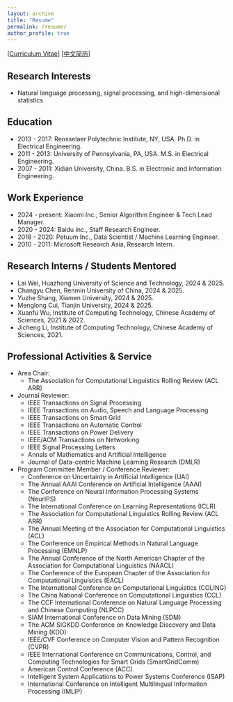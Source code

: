 ```yaml
---
layout: archive
title: "Resume"
permalink: /resume/
author_profile: true
---
```


[[Curriculum Vitae](http://gpengzhi.github.io/files/resume_en/resume_en.pdf)] [[中文简历](http://gpengzhi.github.io/files/resume_cn/resume-zh_CN.pdf)]

**Research Interests**
------
* Natural language processing, signal processing, and high-dimensional statistics

**Education**
------
* 2013 - 2017: Rensselaer Polytechnic Institute, NY, USA. Ph.D. in Electrical Engineering.
* 2011 - 2013: University of Pennsylvania, PA, USA. M.S. in Electrical Engineering.
* 2007 - 2011: Xidian University, China. B.S. in Electronic and Information Engineering.

**Work Experience**
------
* 2024 - present:     Xiaomi Inc., Senior Algorithm Engineer & Tech Lead Manager.
* 2020 - 2024:        Baidu Inc., Staff Research Engineer.
* 2018 - 2020:        Petuum Inc., Data Scientist / Machine Learning Engineer.
* 2010 - 2011:        Microsoft Research Asia, Research Intern.

<!--

**Research Experience**
------
* 2013 - 2017:        Rensselaer Polytechnic Institute, Research Assistant.
* 2012 - 2013:        University of Pennsylvania, Research Assistant.

-->

<!--

**Awards**
------
* North America Finalist of IBM Watson Build Challenge, 2017.
* Paper selected as the runner-up for Best Paper in Electric Energy Systems Track in Proc. of Hawaii International Conference on System Sciences, 2015.
* Founders Award of Excellence (top 1%), 2015.
* Paper selected as one of the Best Conference Papers on Power System Analysis and Modeling of IEEE Power & Energy Society General Meeting, 2014.
* Excellent Graduate of Xidian University (top 1%), 2011.
* National Scholarship (top 0.2% nationwide), 2010.
* First prize of the College Academic and Technological Scholarship (top 2%), 2008, 2009, 2010.
* Excellent Student Award (top 1%), 2008.

-->

**Research Interns / Students Mentored**
------
* Lai Wei, Huazhong University of Science and Technology, 2024 & 2025.
* Changyu Chen, Renmin University of China, 2024 & 2025.
* Yuzhe Shang, Xiamen University, 2024 & 2025.
* Menglong Cui, Tianjin University, 2024 & 2025.
* Xuanfu Wu, Institute of Computing Technology, Chinese Academy of Sciences, 2021 & 2022.
* Jicheng Li, Institute of Computing Technology, Chinese Academy of Sciences, 2021.

**Professional Activities & Service**
------
* Area Chair:
    * The Association for Computational Linguistics Rolling Review (ACL ARR)
* Journal Reviewer:
    * IEEE Transactions on Signal Processing
    * IEEE Transactions on Audio, Speech and Language Processing
    * IEEE Transactions on Smart Grid
    * IEEE Transactions on Automatic Control
    * IEEE Transactions on Power Delivery
    * IEEE/ACM Transactions on Networking
    * IEEE Signal Processing Letters
    * Annals of Mathematics and Artificial Intelligence
    * Journal of Data-centric Machine Learning Research (DMLR)
* Program Committee Member / Conference Reviewer:
    * Conference on Uncertainty in Artificial Intelligence (UAI)
    * The Annual AAAI Conference on Artificial Intelligence (AAAI)
    * The Conference on Neural Information Processing Systems (NeurIPS)
    * The International Conference on Learning Representations (ICLR)
    * The Association for Computational Linguistics Rolling Review (ACL ARR)
    * The Annual Meeting of the Association for Computational Linguistics (ACL)
    * The Conference on Empirical Methods in Natural Language Processing (EMNLP)
    * The Annual Conference of the North American Chapter of the Association for Computational Linguistics (NAACL)
    * The Conference of the European Chapter of the Association for Computational Linguistics (EACL)
    * The International Conference on Computational Linguistics (COLING)
    * The China National Conference on Computational Linguistics (CCL)
    * The CCF International Conference on Natural Language Processing and Chinese Computing (NLPCC)
    * SIAM International Conference on Data Mining (SDM)
    * The ACM SIGKDD Conference on Knowledge Discovery and Data Mining (KDD)
    * IEEE/CVF Conference on Computer Vision and Pattern Recognition (CVPR)
    * IEEE International Conference on Communications, Control, and Computing Technologies for Smart Grids (SmartGridComm)
    * American Control Conference (ACC)
    * Intelligent System Applications to Power Systems Conference (ISAP)
    * International Conference on Intelligent Multilingual Information Processing (IMLIP)

<!--

**Skills**
------
* Proficiency with Matlab, Python, DyNet, PyTorch, and TensorFlow
* Experienced in Java, R, C/C++, and C#

-->

<!--
* Student Member of IEEE, 2013 - 2017. Member of IEEE, 2018 - Now. Member of ACL, 2021 - Now.
* RPI Student Representative at the Center for Ultra-wide-area Resilient Electric Energy Transmission Networks (CURENT), 2015 - 2016.
* Teaching Assistant: 
    * Modeling and Analysis of Uncertainty (Fall 2017)
    * Distributed Systems and Sensor Networks (Fall 2017)
    
**Selected Courses**
======
* Xidian University

Programming in C Language, Advanced Mathematics, Linear Algebra, Probability Theory and Statistics, General Physics, MATLAB language, Fundamentals of Circuit Analysis, Field Theory and Complex Variable Function, Signal and System, Fundamentals of Analog Electronic Technology, Digital Circuit and Logic Design, Fundamentals of Software Technique, Computational Methods, Discrete Mathematics, Stochastic Signal Processing, Principles of Communication, Digital Image Processing, Computer Network, Fundamentals of Internet Technique Application, Digital Signal Processing

* University of Pennsylvania

Digital Communication, Digital Signal Processing, Introduction to Networks and Protocols, Introduction to Optimization Theory, Linear System Theory, Networked System, Random Processes and Optimum Estimation, Wireless Sensor Network

* Rensselaer Polytechnic Institute

Analysis of Algorithms, Compressed Sensing and Its Applications, Computational Optimization, Deep Learning (Audit), Machine Learning From Data (Audit), Mathematical Analysis, Nonlinear Programming

* Coursera (Audit)

Data Science Specialization: The Data Scientist’s Toolbox, R Programming, Getting and Cleaning Data, Exploratory Data Analysis, Reproducible Research, Statistical Inference, Regression Models, Practical Machine Learning, Developing Data Products

Deep Learning Specialization: Neural Networks and Deep Learning, Improving Deep Neural Networks: Hyperparameter tuning, Regularization and Optimization, Structuring Machine Learning Projects
-->

<!-- 
**Advisor**
======
[Meng Wang](https://ecse.rpi.edu/~wang/)  
Assistant Professor  
Rensselaer Polytechnic Institute  
Email: wangm7 (you can make the "at") rpi (dot) edu
-->

